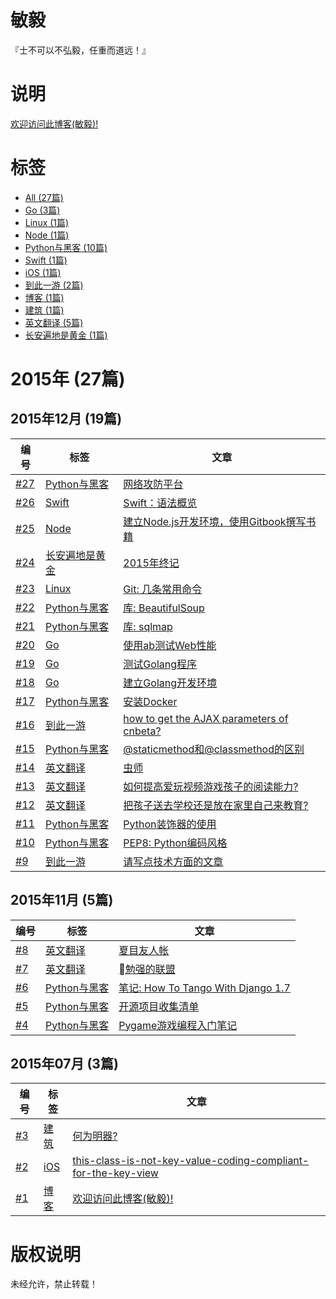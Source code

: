 # 敏毅

『士不可以不弘毅，任重而道远！』

# 说明

 [欢迎访问此博客(敏毅)!](https://github.com/LeslieZhu/MinYi/issues/1)

# 标签

- [All (27篇)](https://github.com/LeslieZhu/MinYi/issues?q=is:issue)
- [Go (3篇)](https://github.com/LeslieZhu/MinYi/issues?q=label:Go)
- [Linux (1篇)](https://github.com/LeslieZhu/MinYi/issues?q=label:Linux)
- [Node (1篇)](https://github.com/LeslieZhu/MinYi/issues?q=label:Node)
- [Python与黑客 (10篇)](https://github.com/LeslieZhu/MinYi/issues?q=label:Python与黑客)
- [Swift (1篇)](https://github.com/LeslieZhu/MinYi/issues?q=label:Swift)
- [iOS (1篇)](https://github.com/LeslieZhu/MinYi/issues?q=label:iOS)
- [到此一游 (2篇)](https://github.com/LeslieZhu/MinYi/issues?q=label:到此一游)
- [博客 (1篇)](https://github.com/LeslieZhu/MinYi/issues?q=label:博客)
- [建筑 (1篇)](https://github.com/LeslieZhu/MinYi/issues?q=label:建筑)
- [英文翻译 (5篇)](https://github.com/LeslieZhu/MinYi/issues?q=label:英文翻译)
- [长安遍地是黄金 (1篇)](https://github.com/LeslieZhu/MinYi/issues?q=label:长安遍地是黄金)

# 2015年 (27篇)

## 2015年12月 (19篇)

编号 | 标签 | 文章
-----|------|----
[#27](https://github.com/LeslieZhu/MinYi/issues/27)|[Python与黑客](https://github.com/LeslieZhu/MinYi/issues?q=label:Python与黑客)|[网络攻防平台](https://github.com/LeslieZhu/MinYi/issues/27)
[#26](https://github.com/LeslieZhu/MinYi/issues/26)|[Swift](https://github.com/LeslieZhu/MinYi/issues?q=label:Swift)|[Swift：语法概览](https://github.com/LeslieZhu/MinYi/issues/26)
[#25](https://github.com/LeslieZhu/MinYi/issues/25)|[Node](https://github.com/LeslieZhu/MinYi/issues?q=label:Node)|[建立Node.js开发环境，使用Gitbook撰写书籍](https://github.com/LeslieZhu/MinYi/issues/25)
[#24](https://github.com/LeslieZhu/MinYi/issues/24)|[长安遍地是黄金](https://github.com/LeslieZhu/MinYi/issues?q=label:长安遍地是黄金)|[2015年终记](https://github.com/LeslieZhu/MinYi/issues/24)
[#23](https://github.com/LeslieZhu/MinYi/issues/23)|[Linux](https://github.com/LeslieZhu/MinYi/issues?q=label:Linux)|[Git: 几条常用命令](https://github.com/LeslieZhu/MinYi/issues/23)
[#22](https://github.com/LeslieZhu/MinYi/issues/22)|[Python与黑客](https://github.com/LeslieZhu/MinYi/issues?q=label:Python与黑客)|[库: BeautifulSoup](https://github.com/LeslieZhu/MinYi/issues/22)
[#21](https://github.com/LeslieZhu/MinYi/issues/21)|[Python与黑客](https://github.com/LeslieZhu/MinYi/issues?q=label:Python与黑客)|[库: sqlmap](https://github.com/LeslieZhu/MinYi/issues/21)
[#20](https://github.com/LeslieZhu/MinYi/issues/20)|[Go](https://github.com/LeslieZhu/MinYi/issues?q=label:Go)|[使用ab测试Web性能](https://github.com/LeslieZhu/MinYi/issues/20)
[#19](https://github.com/LeslieZhu/MinYi/issues/19)|[Go](https://github.com/LeslieZhu/MinYi/issues?q=label:Go)|[测试Golang程序](https://github.com/LeslieZhu/MinYi/issues/19)
[#18](https://github.com/LeslieZhu/MinYi/issues/18)|[Go](https://github.com/LeslieZhu/MinYi/issues?q=label:Go)|[建立Golang开发环境](https://github.com/LeslieZhu/MinYi/issues/18)
[#17](https://github.com/LeslieZhu/MinYi/issues/17)|[Python与黑客](https://github.com/LeslieZhu/MinYi/issues?q=label:Python与黑客)|[安装Docker](https://github.com/LeslieZhu/MinYi/issues/17)
[#16](https://github.com/LeslieZhu/MinYi/issues/16)|[到此一游](https://github.com/LeslieZhu/MinYi/issues?q=label:到此一游)|[how to get the AJAX parameters of cnbeta?](https://github.com/LeslieZhu/MinYi/issues/16)
[#15](https://github.com/LeslieZhu/MinYi/issues/15)|[Python与黑客](https://github.com/LeslieZhu/MinYi/issues?q=label:Python与黑客)|[@staticmethod和@classmethod的区别](https://github.com/LeslieZhu/MinYi/issues/15)
[#14](https://github.com/LeslieZhu/MinYi/issues/14)|[英文翻译](https://github.com/LeslieZhu/MinYi/issues?q=label:英文翻译)|[虫师](https://github.com/LeslieZhu/MinYi/issues/14)
[#13](https://github.com/LeslieZhu/MinYi/issues/13)|[英文翻译](https://github.com/LeslieZhu/MinYi/issues?q=label:英文翻译)|[如何提高爱玩视频游戏孩子的阅读能力?](https://github.com/LeslieZhu/MinYi/issues/13)
[#12](https://github.com/LeslieZhu/MinYi/issues/12)|[英文翻译](https://github.com/LeslieZhu/MinYi/issues?q=label:英文翻译)|[把孩子送去学校还是放在家里自己来教育?](https://github.com/LeslieZhu/MinYi/issues/12)
[#11](https://github.com/LeslieZhu/MinYi/issues/11)|[Python与黑客](https://github.com/LeslieZhu/MinYi/issues?q=label:Python与黑客)|[Python装饰器的使用](https://github.com/LeslieZhu/MinYi/issues/11)
[#10](https://github.com/LeslieZhu/MinYi/issues/10)|[Python与黑客](https://github.com/LeslieZhu/MinYi/issues?q=label:Python与黑客)|[PEP8: Python编码风格](https://github.com/LeslieZhu/MinYi/issues/10)
[#9](https://github.com/LeslieZhu/MinYi/issues/9)|[到此一游](https://github.com/LeslieZhu/MinYi/issues?q=label:到此一游)|[请写点技术方面的文章](https://github.com/LeslieZhu/MinYi/issues/9)

## 2015年11月 (5篇)

编号 | 标签 | 文章
-----|------|----
[#8](https://github.com/LeslieZhu/MinYi/issues/8)|[英文翻译](https://github.com/LeslieZhu/MinYi/issues?q=label:英文翻译)|[夏目友人帐](https://github.com/LeslieZhu/MinYi/issues/8)
[#7](https://github.com/LeslieZhu/MinYi/issues/7)|[英文翻译](https://github.com/LeslieZhu/MinYi/issues?q=label:英文翻译)|[勉强的联盟](https://github.com/LeslieZhu/MinYi/issues/7)
[#6](https://github.com/LeslieZhu/MinYi/issues/6)|[Python与黑客](https://github.com/LeslieZhu/MinYi/issues?q=label:Python与黑客)|[笔记: How To Tango With Django 1.7](https://github.com/LeslieZhu/MinYi/issues/6)
[#5](https://github.com/LeslieZhu/MinYi/issues/5)|[Python与黑客](https://github.com/LeslieZhu/MinYi/issues?q=label:Python与黑客)|[开源项目收集清单](https://github.com/LeslieZhu/MinYi/issues/5)
[#4](https://github.com/LeslieZhu/MinYi/issues/4)|[Python与黑客](https://github.com/LeslieZhu/MinYi/issues?q=label:Python与黑客)|[Pygame游戏编程入门笔记](https://github.com/LeslieZhu/MinYi/issues/4)

## 2015年07月 (3篇)

编号 | 标签 | 文章
-----|------|----
[#3](https://github.com/LeslieZhu/MinYi/issues/3)|[建筑](https://github.com/LeslieZhu/MinYi/issues?q=label:建筑)|[何为明器?](https://github.com/LeslieZhu/MinYi/issues/3)
[#2](https://github.com/LeslieZhu/MinYi/issues/2)|[iOS](https://github.com/LeslieZhu/MinYi/issues?q=label:iOS)|[this-class-is-not-key-value-coding-compliant-for-the-key-view](https://github.com/LeslieZhu/MinYi/issues/2)
[#1](https://github.com/LeslieZhu/MinYi/issues/1)|[博客](https://github.com/LeslieZhu/MinYi/issues?q=label:博客)|[欢迎访问此博客(敏毅)!](https://github.com/LeslieZhu/MinYi/issues/1)



# 版权说明

未经允许，禁止转载！


